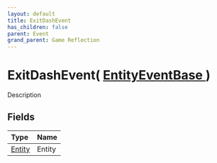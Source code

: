 ```yaml
---
layout: default
title: ExitDashEvent
has_children: false
parent: Event
grand_parent: Game Reflection
---
```

# ExitDashEvent( [ EntityEventBase ](/riftbreaker-wiki/docs/game-reflection/events/entity_event_base/) )
Description 

## Fields

| Type | Name |
|:----------|:--------------|
| [Entity](/riftbreaker-wiki/docs/game-reflection/classes/entity/) | Entity |

